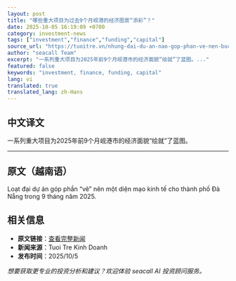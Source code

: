 ```yaml
---
layout: post
title: "哪些重大项目为过去9个月岘港的经济图景“添彩”？"
date: 2025-10-05 16:19:09 +0700
category: investment-news
tags: ["investment","finance","funding","capital"]
source_url: "https://tuoitre.vn/nhung-dai-du-an-nao-gop-phan-ve-nen-buc-tranh-kinh-te-da-nang-9-thang-qua-20251005160045245.htm"
author: "seacall Team"
excerpt: "一系列重大项目为2025年前9个月岘港市的经济面貌“绘就”了蓝图。..."
featured: false
keywords: "investment, finance, funding, capital"
lang: vi
translated: true
translated_lang: zh-Hans
---
```


## 中文译文

一系列重大项目为2025年前9个月岘港市的经济面貌“绘就”了蓝图。

---

## 原文（越南语）

Loạt đại dự án góp phần “vẽ” nên một diện mạo kinh tế cho thành phố Đà Nẵng trong 9 tháng năm 2025.

## 相关信息

- **原文链接**：[查看完整新闻](https://tuoitre.vn/nhung-dai-du-an-nao-gop-phan-ve-nen-buc-tranh-kinh-te-da-nang-9-thang-qua-20251005160045245.htm)
- **新闻来源**：Tuoi Tre Kinh Doanh
- **发布时间**：2025/10/5

*想要获取更专业的投资分析和建议？欢迎体验 seacall AI 投资顾问服务。*